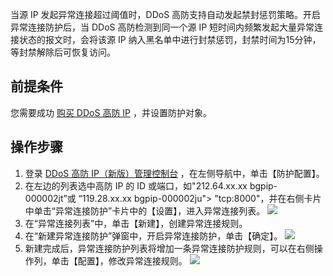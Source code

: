 
当源 IP 发起异常连接超过阈值时，DDoS 高防支持自动发起禁封惩罚策略。开启异常连接防护后，当 DDoS 高防检测到同一个源 IP 短时间内频繁发起大量异常连接状态的报文时，会将该源 IP 纳入黑名单中进行封禁惩罚，封禁时间为15分钟，等封禁解除后可恢复访问。

## 前提条件
您需要成功 [购买 DDoS 高防 IP](https://cloud.tencent.com/document/product/1014/44082) ，并设置防护对象。

## 操作步骤
1. 登录 [DDoS 高防 IP（新版）管理控制台](https://console.cloud.tencent.com/ddos/antiddos-advanced/package) ，在左侧导航中，单击【防护配置】。
2. 在左边的列表选中高防 IP 的 ID 或端口，如"212.64.xx.xx bgpip-000002jt”或 “119.28.xx.xx bgpip-000002ju"> "tcp:8000"，并在右侧卡片中单击“异常连接防护”卡片中的【设置】，进入异常连接列表。
![](https://main.qcloudimg.com/raw/e39c96d5bd41b2df055e091ab25fff3f.png)
3.  在“异常连接列表”中，单击【新建】，创建异常连接规则。
4.  在“新建异常连接防护”弹窗中，开启异常连接防护，单击【确定】。
![](https://main.qcloudimg.com/raw/10e4b0e7973e702291d678d15a429e77.png)
5. 新建完成后，异常连接防护列表将增加一条异常连接防护规则，可以在右侧操作列，单击【配置】，修改异常连接规则。
![](https://main.qcloudimg.com/raw/6c887757894220fdac91fe0b576f4305.png)
